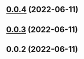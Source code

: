 ## [0.0.4](https://github.com/avocadoteam/react-mapkitjs/compare/v0.0.3...v0.0.4) (2022-06-11)

## [0.0.3](https://github.com/avocadoteam/react-mapkitjs/compare/v0.0.2...v0.0.3) (2022-06-11)

## 0.0.2 (2022-06-11)
